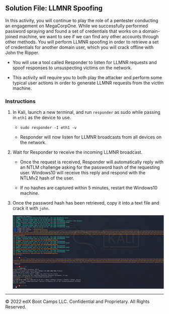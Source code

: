 ## Solution File: LLMNR Spoofing

In this activity, you will continue to play the role of a pentester conducting an engagement on MegaCorpOne.  While we successfully performed password spraying and found a set of credentials that works on a domain-joined machine, we want to see if we can find any other accounts through other methods. You will perform LLMNR spoofing in order to retrieve a set of credentials for another domain user, which you will crack offline with John the Ripper.

- You will use a tool called Responder to listen for LLMNR requests and spoof responses to unsuspecting victims on the network. 

- This activity will require you to both play the attacker and perform some typical user actions in order to generate LLMNR requests from the victim machine. 

### Instructions

1. In Kali, launch a new terminal, and run `responder` as sudo while passing in `eth1` as the device to use. 

    - `sudo responder -I eth1 -v`
	
	- Responder will now listen for LLMNR broadcasts from all devices on the network.
	
2. Wait for Responder to receive the incoming LLMNR broadcast. 

	- Once the request is received, Responder will automatically reply with an NTLM challenge asking for the password hash of the requesting user. Windows10 will receive this reply and respond with the NTLMv2 hash of the user. 
	
	- If no hashes are captured within 5 minutes, restart the Windows10 machine.
	
3. Once the password hash has been retrieved, copy it into a text file and crack it with `john`.

   ![Screenshot of the full exploit chain](password.PNG)

---
© 2022 edX Boot Camps LLC. Confidential and Proprietary. All Rights Reserved.



